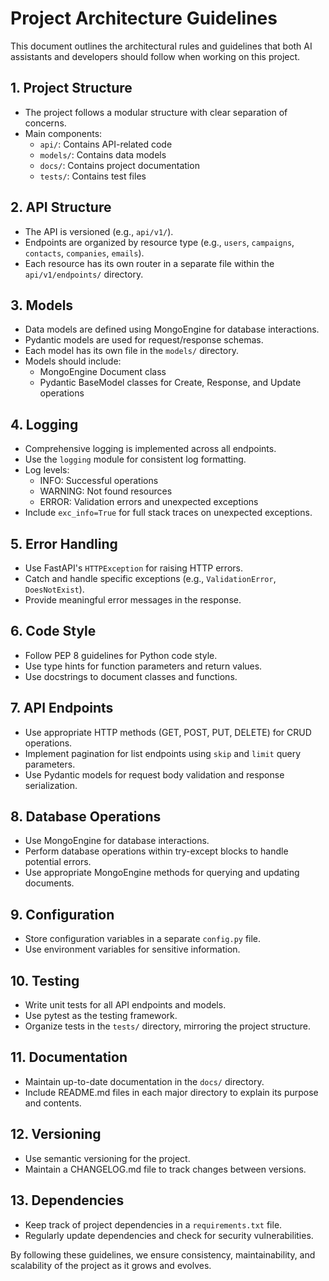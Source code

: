 # Project Architecture Guidelines

This document outlines the architectural rules and guidelines that both AI assistants and developers should follow when working on this project.

## 1. Project Structure

- The project follows a modular structure with clear separation of concerns.
- Main components:
  - `api/`: Contains API-related code
  - `models/`: Contains data models
  - `docs/`: Contains project documentation
  - `tests/`: Contains test files

## 2. API Structure

- The API is versioned (e.g., `api/v1/`).
- Endpoints are organized by resource type (e.g., `users`, `campaigns`, `contacts`, `companies`, `emails`).
- Each resource has its own router in a separate file within the `api/v1/endpoints/` directory.

## 3. Models

- Data models are defined using MongoEngine for database interactions.
- Pydantic models are used for request/response schemas.
- Each model has its own file in the `models/` directory.
- Models should include:
  - MongoEngine Document class
  - Pydantic BaseModel classes for Create, Response, and Update operations

## 4. Logging

- Comprehensive logging is implemented across all endpoints.
- Use the `logging` module for consistent log formatting.
- Log levels:
  - INFO: Successful operations
  - WARNING: Not found resources
  - ERROR: Validation errors and unexpected exceptions
- Include `exc_info=True` for full stack traces on unexpected exceptions.

## 5. Error Handling

- Use FastAPI's `HTTPException` for raising HTTP errors.
- Catch and handle specific exceptions (e.g., `ValidationError`, `DoesNotExist`).
- Provide meaningful error messages in the response.

## 6. Code Style

- Follow PEP 8 guidelines for Python code style.
- Use type hints for function parameters and return values.
- Use docstrings to document classes and functions.

## 7. API Endpoints

- Use appropriate HTTP methods (GET, POST, PUT, DELETE) for CRUD operations.
- Implement pagination for list endpoints using `skip` and `limit` query parameters.
- Use Pydantic models for request body validation and response serialization.

## 8. Database Operations

- Use MongoEngine for database interactions.
- Perform database operations within try-except blocks to handle potential errors.
- Use appropriate MongoEngine methods for querying and updating documents.

## 9. Configuration

- Store configuration variables in a separate `config.py` file.
- Use environment variables for sensitive information.

## 10. Testing

- Write unit tests for all API endpoints and models.
- Use pytest as the testing framework.
- Organize tests in the `tests/` directory, mirroring the project structure.

## 11. Documentation

- Maintain up-to-date documentation in the `docs/` directory.
- Include README.md files in each major directory to explain its purpose and contents.

## 12. Versioning

- Use semantic versioning for the project.
- Maintain a CHANGELOG.md file to track changes between versions.

## 13. Dependencies

- Keep track of project dependencies in a `requirements.txt` file.
- Regularly update dependencies and check for security vulnerabilities.

By following these guidelines, we ensure consistency, maintainability, and scalability of the project as it grows and evolves.
